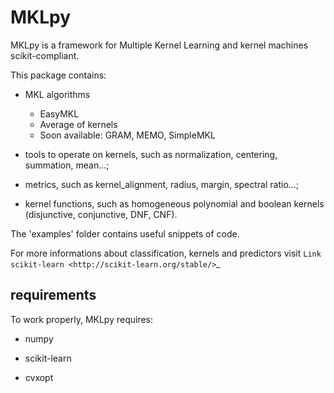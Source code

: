 MKLpy
=====


MKLpy is a framework for Multiple Kernel Learning and kernel machines scikit-compliant.

This package contains:

* MKL algorithms
  * EasyMKL
  * Average of kernels
  * Soon available: GRAM, MEMO, SimpleMKL

* tools to operate on kernels, such as normalization, centering, summation, mean...;

* metrics, such as kernel_alignment, radius, margin, spectral ratio...;

* kernel functions, such as homogeneous polynomial and boolean kernels (disjunctive, conjunctive, DNF, CNF).

The 'examples' folder contains useful snippets of code.


For more informations about classification, kernels and predictors visit `Link scikit-learn <http://scikit-learn.org/stable/>`_


requirements
------------

To work properly, MKLpy requires:

* numpy

* scikit-learn

* cvxopt
